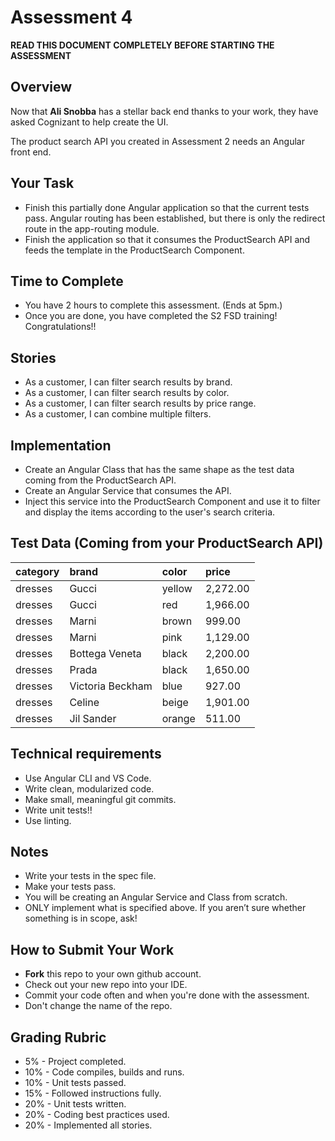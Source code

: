 # Assessment 4

**READ THIS DOCUMENT COMPLETELY BEFORE STARTING THE ASSESSMENT**

## Overview
Now that **Ali Snobba** has a stellar back end thanks to your work, they have asked Cognizant to help create the UI.

The product search API you created in Assessment 2 needs an Angular front end.

## Your Task
- Finish this partially done Angular application so that the current tests pass.  Angular routing has been established, but there is only the redirect route in the app-routing module.
- Finish the application so that it consumes the ProductSearch API and feeds the template in the ProductSearch Component.

## Time to Complete
- You have 2 hours to complete this assessment.  (Ends at 5pm.)
- Once you are done, you have completed the S2 FSD training!  Congratulations!!

## Stories
- As a customer, I can filter search results by brand.
- As a customer, I can filter search results by color.
- As a customer, I can filter search results by price range.
- As a customer, I can combine multiple filters.

## Implementation
- Create an Angular Class that has the same shape as the test data
coming from the ProductSearch API.
- Create an Angular Service that consumes the API.
- Inject this service into the ProductSearch Component and use it to filter and display the items according to the user's search criteria.

## Test Data (Coming from your ProductSearch API)
| category | brand |color	| price |
| :--- | :--- | :--- | :--- |
| dresses	| Gucci	| yellow | 2,272.00 |
| dresses	| Gucci | red	| 1,966.00 |
| dresses	| Marni	| brown	| 999.00 |
| dresses	| Marni	| pink	| 1,129.00 |
| dresses	| Bottega Veneta | black | 2,200.00 |
| dresses | Prada	| black | 1,650.00 |
| dresses	| Victoria Beckham | blue | 927.00 |
| dresses | Celine | beige | 1,901.00 |
| dresses | Jil Sander | orange | 511.00 |

## Technical requirements
- Use Angular CLI and VS Code.
- Write clean, modularized code.
- Make small, meaningful git commits.
- Write unit tests!!
- Use linting.

## Notes
- Write your tests in the spec file.
- Make your tests pass.
- You will be creating an Angular Service and Class from scratch.
- ONLY implement what is specified above. If you aren’t sure whether something is in scope, ask!

## How to Submit Your Work
- **Fork** this repo to your own github account.
- Check out your new repo into your IDE.
- Commit your code often and when you're done with the assessment.
- Don't change the name of the repo.

## Grading Rubric
-  5% - Project completed.
- 10% - Code compiles, builds and runs.
- 10% - Unit tests passed.
- 15% - Followed instructions fully.
- 20% - Unit tests written.
- 20% - Coding best practices used.
- 20% - Implemented all stories.
